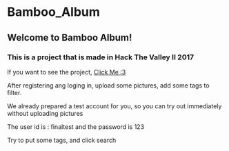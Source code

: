 # Bamboo_Album
## Welcome to Bamboo Album!
### This is a project that is made in Hack The Valley II 2017

If you want to see the project, [Click Me :3](https://bambooalbum.herokuapp.com)

After registering ang loging in, upload some pictures, add some tags to filter.

We already prepared a test account for you, so you can try out immediately without uploading pictures

The user id is : finaltest and the password is 123

Try to put some tags, and click search
